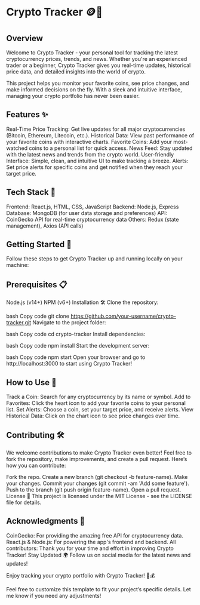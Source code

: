<h1>Crypto Tracker 🪙🚀</h1>

<h2>Overview</h2>
Welcome to Crypto Tracker - your personal tool for tracking the latest cryptocurrency prices, trends, and news. Whether you're an experienced trader or a beginner, Crypto Tracker gives you real-time updates, historical price data, and detailed insights into the world of crypto.

This project helps you monitor your favorite coins, see price changes, and make informed decisions on the fly. With a sleek and intuitive interface, managing your crypto portfolio has never been easier.

<h2>Features ✨</h2>
Real-Time Price Tracking: Get live updates for all major cryptocurrencies (Bitcoin, Ethereum, Litecoin, etc.).
Historical Data: View past performance of your favorite coins with interactive charts.
Favorite Coins: Add your most-watched coins to a personal list for quick access.
News Feed: Stay updated with the latest news and trends from the crypto world.
User-friendly Interface: Simple, clean, and intuitive UI to make tracking a breeze.
Alerts: Set price alerts for specific coins and get notified when they reach your target price.

<h2>Tech Stack 🔧</h2>
Frontend: React.js, HTML, CSS, JavaScript
Backend: Node.js, Express
Database: MongoDB (for user data storage and preferences)
API: CoinGecko API for real-time cryptocurrency data
Others: Redux (state management), Axios (API calls)
<h2>Getting Started 🚀</h2>
Follow these steps to get Crypto Tracker up and running locally on your machine:

<h2>Prerequisites 📋</h2>
Node.js (v14+)
NPM (v6+)
Installation 🛠️
Clone the repository:

bash
Copy code
git clone https://github.com/your-username/crypto-tracker.git
Navigate to the project folder:

bash
Copy code
cd crypto-tracker
Install dependencies:

bash
Copy code
npm install
Start the development server:

bash
Copy code
npm start
Open your browser and go to http://localhost:3000 to start using Crypto Tracker!

<h2>How to Use 🤔</h2>
Track a Coin: Search for any cryptocurrency by its name or symbol.
Add to Favorites: Click the heart icon to add your favorite coins to your personal list.
Set Alerts: Choose a coin, set your target price, and receive alerts.
View Historical Data: Click on the chart icon to see price changes over time.

<h2>Contributing 🛠️</h2>
We welcome contributions to make Crypto Tracker even better! Feel free to fork the repository, make improvements, and create a pull request. Here’s how you can contribute:

Fork the repo.
Create a new branch (git checkout -b feature-name).
Make your changes.
Commit your changes (git commit -am 'Add some feature').
Push to the branch (git push origin feature-name).
Open a pull request.
License 📄
This project is licensed under the MIT License - see the LICENSE file for details.

<h2>Acknowledgments 🙏</h2>
CoinGecko: For providing the amazing free API for cryptocurrency data.
React.js & Node.js: For powering the app's frontend and backend.
All contributors: Thank you for your time and effort in improving Crypto Tracker!
Stay Updated 🌍
Follow us on social media for the latest news and updates!

Enjoy tracking your crypto portfolio with Crypto Tracker! 💎💰

Feel free to customize this template to fit your project’s specific details. Let me know if you need any adjustments!
